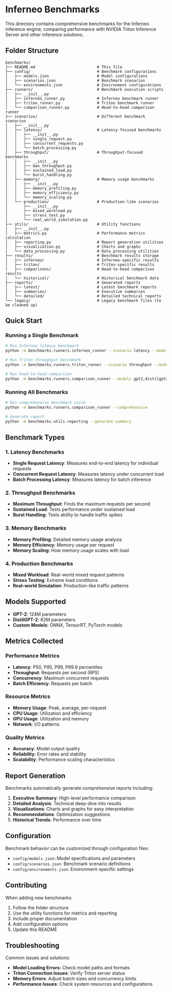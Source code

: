 # Inferneo Benchmarks

This directory contains comprehensive benchmarks for the Inferneo inference engine, comparing performance with NVIDIA Triton Inference Server and other inference solutions.

## Folder Structure

```
benchmarks/
├── README.md                           # This file
├── config/                             # Benchmark configurations
│   ├── models.json                     # Model configurations
│   ├── scenarios.json                  # Benchmark scenarios
│   └── environments.json               # Environment configurations
├── runners/                            # Benchmark execution scripts
│   ├── __init__.py
│   ├── inferneo_runner.py              # Inferneo benchmark runner
│   ├── triton_runner.py                # Triton benchmark runner
│   └── comparison_runner.py            # Head-to-head comparison runner
├── scenarios/                          # Different benchmark scenarios
│   ├── __init__.py
│   ├── latency/                        # Latency-focused benchmarks
│   │   ├── __init__.py
│   │   ├── single_request.py
│   │   ├── concurrent_requests.py
│   │   └── batch_processing.py
│   ├── throughput/                     # Throughput-focused benchmarks
│   │   ├── __init__.py
│   │   ├── max_throughput.py
│   │   ├── sustained_load.py
│   │   └── burst_handling.py
│   ├── memory/                         # Memory usage benchmarks
│   │   ├── __init__.py
│   │   ├── memory_profiling.py
│   │   ├── memory_efficiency.py
│   │   └── memory_scaling.py
│   └── production/                     # Production-like scenarios
│       ├── __init__.py
│       ├── mixed_workload.py
│       ├── stress_test.py
│       └── real_world_simulation.py
├── utils/                              # Utility functions
│   ├── __init__.py
│   ├── metrics.py                      # Performance metrics calculation
│   ├── reporting.py                    # Report generation utilities
│   ├── visualization.py                # Charts and graphs
│   └── data_processing.py              # Data processing utilities
├── results/                            # Benchmark results storage
│   ├── inferneo/                       # Inferneo-specific results
│   ├── triton/                         # Triton-specific results
│   ├── comparisons/                    # Head-to-head comparison results
│   └── historical/                     # Historical benchmark data
├── reports/                            # Generated reports
│   ├── latest/                         # Latest benchmark reports
│   ├── summaries/                      # Executive summaries
│   └── detailed/                       # Detailed technical reports
└── legacy/                             # Legacy benchmark files (to be cleaned up)
```

## Quick Start

### Running a Single Benchmark

```bash
# Run Inferneo latency benchmark
python -m benchmarks.runners.inferneo_runner --scenario latency --model gpt2

# Run Triton throughput benchmark
python -m benchmarks.runners.triton_runner --scenario throughput --model distilgpt2

# Run head-to-head comparison
python -m benchmarks.runners.comparison_runner --models gpt2,distilgpt2 --scenarios latency,throughput
```

### Running All Benchmarks

```bash
# Run comprehensive benchmark suite
python -m benchmarks.runners.comparison_runner --comprehensive

# Generate report
python -m benchmarks.utils.reporting --generate-summary
```

## Benchmark Types

### 1. Latency Benchmarks
- **Single Request Latency**: Measures end-to-end latency for individual requests
- **Concurrent Request Latency**: Measures latency under concurrent load
- **Batch Processing Latency**: Measures latency for batch inference

### 2. Throughput Benchmarks
- **Maximum Throughput**: Finds the maximum requests per second
- **Sustained Load**: Tests performance under sustained load
- **Burst Handling**: Tests ability to handle traffic spikes

### 3. Memory Benchmarks
- **Memory Profiling**: Detailed memory usage analysis
- **Memory Efficiency**: Memory usage per request
- **Memory Scaling**: How memory usage scales with load

### 4. Production Benchmarks
- **Mixed Workload**: Real-world mixed request patterns
- **Stress Testing**: Extreme load conditions
- **Real-world Simulation**: Production-like traffic patterns

## Models Supported

- **GPT-2**: 124M parameters
- **DistilGPT-2**: 82M parameters
- **Custom Models**: ONNX, TensorRT, PyTorch models

## Metrics Collected

### Performance Metrics
- **Latency**: P50, P95, P99, P99.9 percentiles
- **Throughput**: Requests per second (RPS)
- **Concurrency**: Maximum concurrent requests
- **Batch Efficiency**: Requests per batch

### Resource Metrics
- **Memory Usage**: Peak, average, per-request
- **CPU Usage**: Utilization and efficiency
- **GPU Usage**: Utilization and memory
- **Network**: I/O patterns

### Quality Metrics
- **Accuracy**: Model output quality
- **Reliability**: Error rates and stability
- **Scalability**: Performance scaling characteristics

## Report Generation

Benchmarks automatically generate comprehensive reports including:

1. **Executive Summary**: High-level performance comparison
2. **Detailed Analysis**: Technical deep-dive into results
3. **Visualizations**: Charts and graphs for easy interpretation
4. **Recommendations**: Optimization suggestions
5. **Historical Trends**: Performance over time

## Configuration

Benchmark behavior can be customized through configuration files:

- `config/models.json`: Model specifications and parameters
- `config/scenarios.json`: Benchmark scenario definitions
- `config/environments.json`: Environment-specific settings

## Contributing

When adding new benchmarks:

1. Follow the folder structure
2. Use the utility functions for metrics and reporting
3. Include proper documentation
4. Add configuration options
5. Update this README

## Troubleshooting

Common issues and solutions:

- **Model Loading Errors**: Check model paths and formats
- **Triton Connection Issues**: Verify Triton server status
- **Memory Errors**: Adjust batch sizes and concurrency limits
- **Performance Issues**: Check system resources and configurations 